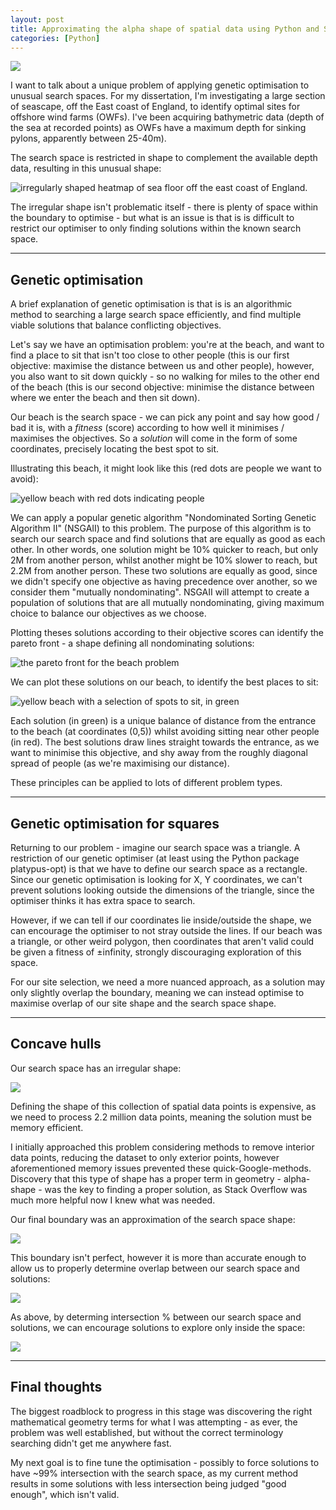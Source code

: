 ```yaml
---
layout: post
title: Approximating the alpha shape of spatial data using Python and Shapely.
categories: [Python]
---
```


![](/images/2022-08-01-spatial-data-boundary/outlined.png)

I want to talk about a unique problem of applying genetic optimisation to unusual search spaces. For my dissertation, I'm investigating a large section of seascape, off the East coast of England, to identify optimal sites for offshore wind farms (OWFs). I've been acquiring bathymetric data (depth of the sea at recorded points) as OWFs have a maximum depth for sinking pylons, apparently between 25-40m). 

<!--more-->

The search space is restricted in shape to complement the available depth data, resulting in this unusual shape:

![irregularly shaped heatmap of sea floor off the east coast of England](/images/2022-08-01-spatial-data-boundary/plain.png).

The irregular shape isn't problematic itself - there is plenty of space within the boundary to optimise - but what is an issue is that is is difficult to restrict our optimiser to only finding solutions within the known search space.

---

## Genetic optimisation
A brief explanation of genetic optimisation is that is is an algorithmic method to searching a large search space efficiently, and find multiple viable solutions that balance conflicting objectives.

Let's say we have an optimisation problem: you're at the beach, and want to find a place to sit that isn't too close to other people (this is our first objective: maximise the distance between us and other people), however, you also want to sit down quickly - so no walking for miles to the other end of the beach (this is our second objective: minimise the distance between where we enter the beach and then sit down).

Our beach is the search space - we can pick any point and say how good / bad it is, with a _fitness_ (score) according to how well it minimises / maximises the objectives. So a _solution_ will come in the form of some coordinates, precisely locating the best spot to sit.

Illustrating this beach, it might look like this (red dots are people we want to avoid):

![yellow beach with red dots indicating people](/images/2022-08-01-spatial-data-boundary/beachempty.png)

We can apply a popular genetic algorithm "Nondominated Sorting Genetic Algorithm II" (NSGAII) to this problem. The purpose of this algorithm is to search our search space and find solutions that are equally as good as each other. In other words, one solution might be 10% quicker to reach, but only 2M from another person, whilst another might be 10% slower to reach, but 2.2M from another person. These two solutions are equally as good, since we didn't specify one objective as having precedence over another, so we consider them "mutually nondominating". NSGAII will attempt to create a population of solutions that are all mutually nondominating, giving maximum choice to balance our objectives as we choose.

Plotting theses solutions according to their objective scores can identify the pareto front - a shape defining all nondominating solutions:

![the pareto front for the beach problem](/images/2022-08-01-spatial-data-boundary/beachpareto.png)

We can plot these solutions on our beach, to identify the best places to sit:

![yellow beach with a selection of spots to sit, in green](/images/2022-08-01-spatial-data-boundary/beachsolutions.png)

Each solution (in green) is a unique balance of distance from the entrance to the beach (at coordinates (0,5)) whilst avoiding sitting near other people (in red). The best solutions draw lines straight towards the entrance, as we want to minimise this objective, and shy away from the roughly diagonal spread of people (as we're maximising our distance).

These principles can be applied to lots of different problem types.

---

## Genetic optimisation for squares
Returning to our problem - imagine our search space was a triangle. A restriction of our genetic optimiser (at least using the Python package platypus-opt) is that we have to define our search space as a rectangle. Since our genetic optimisation is looking for X, Y coordinates, we can't prevent solutions looking outside the dimensions of the triangle, since the optimiser thinks it has extra space to search.

However, if we can tell if our coordinates lie inside/outside the shape, we can encourage the optimiser to not stray outside the lines. If our beach was a triangle, or other weird polygon, then coordinates that aren't valid could be given a fitness of ±infinity, strongly discouraging exploration of this space.

For our site selection, we need a more nuanced approach, as a solution may only slightly overlap the boundary, meaning we can instead optimise to maximise overlap of our site shape and the search space shape.

---

## Concave hulls
Our search space has an irregular shape:

![](/images/2022-08-01-spatial-data-boundary/plain.png)

Defining the shape of this collection of spatial data points is expensive, as we need to process 2.2 million data points, meaning the solution must be memory efficient.

I initially approached this problem considering methods to remove interior data points, reducing the dataset to only exterior points, however aforementioned memory issues prevented these quick-Google-methods. Discovery that this type of shape has a proper term in geometry - alpha-shape - was the key to finding a proper solution, as Stack Overflow was much more helpful now I knew what was needed.

Our final boundary was an approximation of the search space shape:

![](/images/2022-08-01-spatial-data-boundary/outlined.png)

This boundary isn't perfect, however it is more than accurate enough to allow us to properly determine overlap between our search space and solutions:

![](/images/2022-08-01-spatial-data-boundary/intersection59.png)

As above, by determing intersection % between our search space and solutions, we can encourage solutions to explore only inside the space:

![](/images/2022-08-01-spatial-data-boundary/intersection100.png)

---

## Final thoughts
The biggest roadblock to progress in this stage was discovering the right mathematical geometry terms for what I was attempting - as ever, the problem was well established, but without the correct terminology searching didn't get me anywhere fast.

My next goal is to fine tune the optimisation - possibly to force solutions to have ~99% intersection with the search space, as my current method results in some solutions with less intersection being judged "good enough", which isn't valid.
